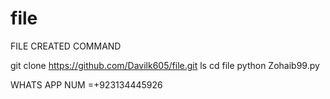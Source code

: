 # file
FILE CREATED COMMAND 


git clone https://github.com/Davilk605/file.git
ls
cd file
python Zohaib99.py


WHATS APP NUM =+923134445926

